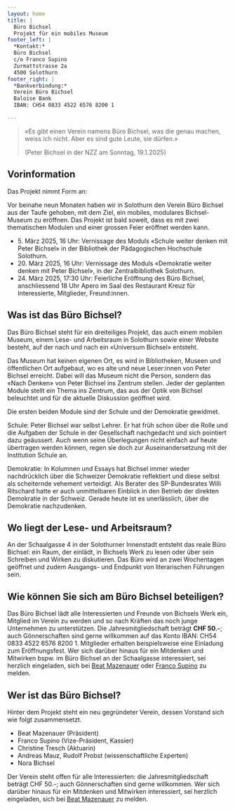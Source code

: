 ```yaml
---
layout: home
title: |
  Büro Bichsel  
  Projekt für ein mobiles Museum
footer_left: |
  *Kontakt:*
  Büro Bichsel  
  c/o Franco Supino  
  Zurmattstrasse 2a  
  4500 Solothurn   
footer_right: |
  *Bankverbindung:*
  Verein Büro Bichsel  
  Baloise Bank  
  IBAN: CH54 0833 4522 6576 8200 1

---
```


> «Es gibt einen Verein namens Büro Bichsel, was die genau machen, weiss ich nicht.
> Aber es sind gute Leute, sie dürfen.»
> 
> (Peter Bichsel in der NZZ am Sonntag, 19.1.2025)

## Vorinformation

Das Projekt nimmt Form an:

Vor beinahe neun Monaten haben wir in Solothurn den Verein Büro Bichsel aus der Taufe gehoben, mit dem Ziel, ein mobiles, modulares Bichsel-Museum zu eröffnen. Das Projekt ist bald soweit, dass es mit zwei thematischen Modulen und einer grossen Feier eröffnet werden kann. 

- 5\. März 2025, 16 Uhr: Vernissage des Moduls «Schule weiter denken mit Peter Bichsel» in der Bibliothek der Pädagogischen Hochschule Solothurn.
- 20\. März 2025, 16 Uhr: Vernissage des Moduls «Demokratie weiter denken mit Peter Bichsel», in der Zentralbibliothek Solothurn. 
- 24\. März 2025, 17:30 Uhr: Feierliche Eröffnung des Büro Bichsel, anschliessend 18 Uhr  Apero im Saal des Restaurant Kreuz für Interessierte, Mitglieder, Freund:innen.

## Was ist das Büro Bichsel?
Das Büro Bichsel steht für ein dreiteiliges Projekt, das auch einem mobilen Museum, einem Lese- und Arbeitsraum in Solothurn sowie einer Website besteht, auf der nach und nach ein «Universum Bichsel» entsteht. 

Das Museum hat keinen eigenen Ort, es wird in Bibliotheken, Museen und öffentlichen Ort aufgebaut, wo es alte und neue Leser:innen von Peter Bichsel erreicht. Dabei will das Museum nicht die Person, sondern das «Nach Denken» von Peter Bichsel ins Zentrum stellen. Jeder der geplanten Module stellt ein Thema ins Zentrum, das aus der Optik von Bichsel beleuchtet und für die aktuelle Diskussion geöffnet wird. 

Die ersten beiden Module sind der Schule und der Demokratie gewidmet. 

Schule: Peter Bichsel war selbst Lehrer. Er hat früh schon über die Rolle und die Aufgaben der Schule in der Gesellschaft nachgedacht und sich pointiert dazu geäussert. Auch wenn seine Überlegungen nicht einfach auf heute übertragen werden können, regen sie doch zur Auseinandersetzung mit der Institution Schule an. 

Demokratie: In Kolumnen und Essays hat Bichsel immer wieder nachdrücklich über die Schweizer Demokratie reflektiert und diese selbst als scheiternde vehement verteidigt. Als Berater des SP-Bundesrates Willi Ritschard hatte er auch unmittelbaren Einblick in den Betrieb der direkten Demokratie in der Schweiz. Gerade heute ist es unerlässlich, über die Demokratie nachzudenken. 

## Wo liegt der Lese- und Arbeitsraum?

An der Schaalgasse 4 in der Solothurner Innenstadt entsteht das reale Büro Bichsel: ein Raum, der einlädt, in Bichsels Werk zu lesen oder über sein Schreiben und Wirken zu diskutieren. Das Büro wird an zwei Wochentagen geöffnet und zudem Ausgangs- und Endpunkt von literarischen Führungen sein.

## Wie können Sie sich am Büro Bichsel beteiligen? 

Das Büro Bichsel lädt alle Interessierten und Freunde von Bichsels Werk ein, Mitglied im Verein zu werden und so nach Kräften das noch junge Unternehmen zu unterstützen. Die Jahresmitgliedschaft beträgt **CHF 50.-**; auch Gönnerschaften sind gerne willkommen auf das Konto IBAN: CH54 0833 4522 6576 8200 1.
Mitglieder erhalten beispielsweise eine Einladung zum Eröffnungsfest. 
Wer sich darüber hinaus für ein Mitdenken und Mitwirken bspw. im Büro Bichsel an der Schaalgasse interessiert, sei herzlich eingeladen, sich bei [Beat Mazenauer](mailto:mail@beatmazenauer.ch) oder [Franco Supino](mailto:mail@francosupino.ch) zu melden.

## Wer ist das Büro Bichsel?

Hinter dem Projekt steht ein neu gegründeter Verein, dessen Vorstand sich wie folgt zusammensetzt.

- Beat Mazenauer (Präsident)
- Franco Supino (Vize-Präsident, Kassier)
- Christine Tresch (Aktuarin)
- Andreas Mauz, Rudolf Probst (wissenschaftliche Experten)
- Nora Bichsel

Der Verein steht offen für alle Interessierten: die Jahresmitgliedschaft beträgt CHF 50.-; auch Gönnerschaften sind gerne willkommen. 
Wer sich darüber hinaus für ein Mitdenken und Mitwirken interessiert, sei herzlich eingeladen, sich bei [Beat Mazenauer](mailto:mail@beatmazenauer.ch) zu melden. 